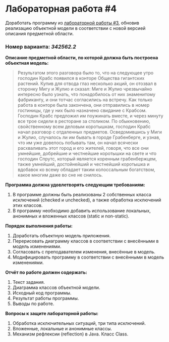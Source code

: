 # Лабораторная работа #4
Доработать программу из [лабораторной работы #3](https://github.com/VeraKasianenko/Programming_1_term_SE/tree/main/lab3), обновив реализацию объектной модели в соответствии с новой версией описания предметной области.

### Номер варианта: _342562.2_
**Описание предметной области, по которой должна быть построена объектная модель:**

>Результатом этого разговора было то, что на следующее утро господин Крабс появился в конторе Общества гигантских растений. Купив для отвода глаз несколько акций, он отозвал в сторонку Мигу и Жулио и сказал: Миге и Жулио чрезвычайно интересно было узнать, что понадобилось от них знаменитому фабриканту, и они тотчас согласились на встречу. Как только работа в конторе была закончена, они отправились в номер гостиницы, где у них было назначено свидание с Крабсом. Господин Крабс предложил им поужинать вместе, и через минуту все трое сидели в ресторане за столиком. По обыкновению, свойственному всем деловым коротышкам, господин Крабс начал разговор с отдаленных предметов. Осведомившись у Миги и Жулио, случалось ли им бывать в городе Грабенберге, и узнав, что им уже довелось побывать там, он начал всячески расхваливать этот город и его жителей, говоря, что все они умнейшие, добрейшие и честнейшие коротышки на свете и что господин Спрутс, который является коренным грабенбержцем, также умнейший, достойнейший и честнейший коротышка и вдобавок ко всему обладает таким колоссальным богатством, какое многим даже во сне не снилось.

**Программа должна удовлетворять следующим требованиям:**
1. В программе должны быть реализованы 2 собственных класса исключений (checked и unchecked), а также обработка исключений этих классов.
2. В программу необходимо добавить использование локальных, анонимных и вложенных классов (static и non-static).

**Порядок выполнения работы:**
1. Доработать объектную модель приложения.
2. Перерисовать диаграмму классов в соответствии с внесёнными в модель изменениями.
3. Согласовать с преподавателем изменения, внесённые в модель.
4. Модифицировать программу в соответствии с внесёнными в модель изменениями.

**Отчёт по работе должен содержать:**
1. Текст задания.
2. Диаграмма классов объектной модели.
3. Исходный код программы.
4. Результат работы программы.
5. Выводы по работе.

**Вопросы к защите лабораторной работы:**
1. Обработка исключительных ситуаций, три типа исключений.
2. Вложенные, локальные и анонимные классы.
3. Механизм рефлексии (reflection) в Java. Класс Class.
